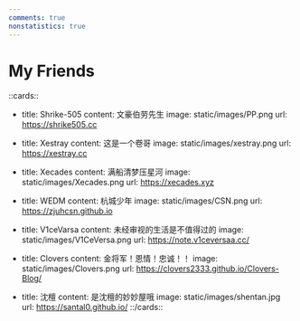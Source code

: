 ```yaml
---
comments: true
nonstatistics: true
---
```


# My Friends

::cards::

- title: Shrike-505
  content: 文豪伯劳先生
  image: static/images/PP.png
  url: https://shrike505.cc

  
- title: Xestray
  content: 这是一个卷哥
  image: static/images/xestray.png
  url: https://xestray.cc

- title: Xecades
  content: 满船清梦压星河
  image: static/images/Xecades.png
  url: https://xecades.xyz

- title: WEDM
  content: 杭城少年
  image: static/images/CSN.png
  url: https://zjuhcsn.github.io

- title: V1ceVarsa
  content: 未经审视的生活是不值得过的
  image: static/images/V1CeVersa.png
  url: https://note.v1ceversaa.cc/

- title: Clovers
  content: 金将军！恩情！忠诚！！
  image: static/images/Clovers.png
  url: https://clovers2333.github.io/Clovers-Blog/

- title: 沈檀
  content: 是沈檀的妙妙屋哦
  image: static/images/shentan.jpg
  url: https://santal0.github.io/
::/cards::  